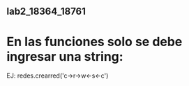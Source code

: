 ## lab2_18364_18761

# En las funciones solo se debe ingresar una string:

EJ: redes.crearred('c->r->w<-s<-c')
